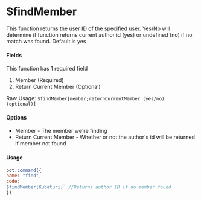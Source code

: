 # $findMember

This function returns the user ID of the specified user. Yes/No will determine if function returns current author id \(yes\) or undefined \(no\) if no match was found. Default is yes

#### Fields

This function has 1 required field

1. Member \(Required\)
2. Return Current Member \(Optional\)

Raw Usage: `$findMember[member;returnCurrentMember (yes/no) (optional)]`

#### Options

* Member - The member we're finding
* Return Current Member - Whether or not the author's id will be returned if member not found

#### Usage

```javascript
bot.command({
name: "find", 
code: `
$findMember[Kubaturi]` //Returns author ID if no member found 
})
```

